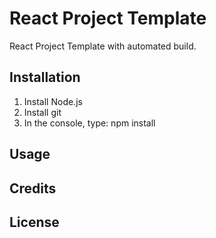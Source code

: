 # React Project Template

React Project Template with automated build.

## Installation

1. Install Node.js
2. Install git
3. In the console, type: npm install

## Usage

## Credits

## License